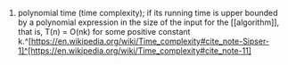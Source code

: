 1. polynomial time (time complexity); if its running time is upper bounded by a polynomial expression in the size of the input for the [[algorithm]], that is, T(n) = O(nk) for some positive constant k.^[https://en.wikipedia.org/wiki/Time_complexity#cite_note-Sipser-1]^[https://en.wikipedia.org/wiki/Time_complexity#cite_note-11]